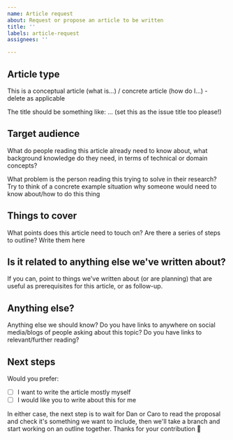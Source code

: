 ```yaml
---
name: Article request
about: Request or propose an article to be written
title: ''
labels: article-request
assignees: ''

---
```


## Article type

This is a conceptual article (what is...) / concrete article (how do I...) - delete as applicable

The title should be something like:  ... (set this as the issue title too please!)

## Target audience

What do people reading this article already need to know about, what background knowledge do they need, in terms of technical or domain concepts?

What problem is the person reading this trying to solve in their research? Try to think of a concrete example situation why someone would need to know about/how to do this thing

## Things to cover

What points does this article need to touch on? Are there a series of steps to outline? Write them here

## Is it related to anything else we've written about?

If you can, point to things we've written about (or are planning) that are useful as prerequisites for this article, or as follow-up. 

## Anything else?

Anything else we should know? Do you have links to anywhere on social media/blogs of people asking about this topic? Do you have links to relevant/further reading?

## Next steps

Would you prefer:

- [ ] I want to write the article mostly myself
- [ ] I would like you to write about this for me

In either case, the next step is to wait for Dan or Caro to read the proposal and check it's something we want to include, then we'll take a branch and start working on an outline together. Thanks for your contribution 🎉


